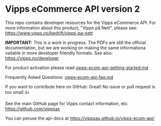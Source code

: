 # Vipps eCommerce API version 2

This repo contains developer resources for the Vipps eCommerce API. For more information about this product, "Vipps på Nett", please see: https://www.vipps.no/bedrift/vipps-pa-nett

**IMPORTANT:** This is a work in progress. The PDFs are still the official documentation, but we are working on making the same informationa vailable in more developer friendly formats. See also: https://vipps.no/developer

For product activation please read [vipps-ecom-api-getting-started.md](vipps-ecom-api-getting-started.md)

Frequently Asked Questions: [vipps-ecom-api-faq.md](vipps-ecom-api-faq.md)

If you want to contribute here on GitHub: Great! No issue or pull request is too small 👍

See the main GitHub page for Vipps contact information, etc: https://github.com/vippsas  

You can peruse the api-docs at https://vippsas.github.io/vipps-ecom-api/
